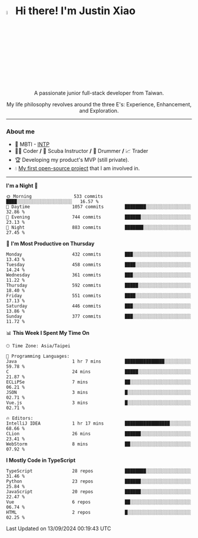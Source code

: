 # <img src="https://media.giphy.com/media/hvRJCLFzcasrR4ia7z/giphy.gif" width="5%">Hi there! I'm Justin Xiao
<p align="center">A passionate junior full-stack developer from Taiwan.  </p>
<p align="center">My life philosophy revolves around the three E's: Experience, Enhancement, and Exploration.</p>

---
### About me
- 👀 MBTI - [INTP](https://www.16personalities.com/intp-personality)
- 👨‍💻 Coder **/** 🤿 Scuba Instructor **/** 🥁 Drummer **/** 📈 Trader
- 🏆 Developing my product's MVP (still private).
- 💧 [My first open-source project](https://github.com/Game-as-a-Service/Game-Lobby-Web) that I am involved in.

---
<!--START_SECTION:waka-->
**I'm a Night 🦉** 

```text
🌞 Morning                533 commits         ████░░░░░░░░░░░░░░░░░░░░░   16.57 % 
🌆 Daytime                1057 commits        ████████░░░░░░░░░░░░░░░░░   32.86 % 
🌃 Evening                744 commits         ██████░░░░░░░░░░░░░░░░░░░   23.13 % 
🌙 Night                  883 commits         ███████░░░░░░░░░░░░░░░░░░   27.45 % 
```
📅 **I'm Most Productive on Thursday** 

```text
Monday                   432 commits         ███░░░░░░░░░░░░░░░░░░░░░░   13.43 % 
Tuesday                  458 commits         ████░░░░░░░░░░░░░░░░░░░░░   14.24 % 
Wednesday                361 commits         ███░░░░░░░░░░░░░░░░░░░░░░   11.22 % 
Thursday                 592 commits         █████░░░░░░░░░░░░░░░░░░░░   18.40 % 
Friday                   551 commits         ████░░░░░░░░░░░░░░░░░░░░░   17.13 % 
Saturday                 446 commits         ███░░░░░░░░░░░░░░░░░░░░░░   13.86 % 
Sunday                   377 commits         ███░░░░░░░░░░░░░░░░░░░░░░   11.72 % 
```


📊 **This Week I Spent My Time On** 

```text
🕑︎ Time Zone: Asia/Taipei

💬 Programming Languages: 
Java                     1 hr 7 mins         ███████████████░░░░░░░░░░   59.78 % 
C                        24 mins             █████░░░░░░░░░░░░░░░░░░░░   21.87 % 
ECLiPSe                  7 mins              ██░░░░░░░░░░░░░░░░░░░░░░░   06.21 % 
JSON                     3 mins              █░░░░░░░░░░░░░░░░░░░░░░░░   02.71 % 
Vue.js                   3 mins              █░░░░░░░░░░░░░░░░░░░░░░░░   02.71 % 

🔥 Editors: 
IntelliJ IDEA            1 hr 17 mins        █████████████████░░░░░░░░   68.66 % 
CLion                    26 mins             ██████░░░░░░░░░░░░░░░░░░░   23.41 % 
WebStorm                 8 mins              ██░░░░░░░░░░░░░░░░░░░░░░░   07.92 % 
```

**I Mostly Code in TypeScript** 

```text
TypeScript               28 repos            ████████░░░░░░░░░░░░░░░░░   31.46 % 
Python                   23 repos            ██████░░░░░░░░░░░░░░░░░░░   25.84 % 
JavaScript               20 repos            ██████░░░░░░░░░░░░░░░░░░░   22.47 % 
Vue                      6 repos             ██░░░░░░░░░░░░░░░░░░░░░░░   06.74 % 
HTML                     2 repos             █░░░░░░░░░░░░░░░░░░░░░░░░   02.25 % 
```




 Last Updated on 13/09/2024 00:19:43 UTC
<!--END_SECTION:waka-->
